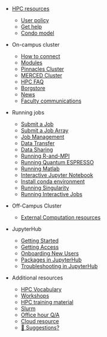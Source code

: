 <!-- docs/_sidebar.md -->

- [HPC resources](README.md)
  - [User policy](policy.md)
  - [Get help](get_help.md)
  - [Condo model](condo.md)
- On-campus cluster
  - [How to connect](central_login.md)
  - [Modules](p_modules.md)
  - [Pinnacles Cluster](Pinnacles.md)
  - [MERCED Cluster](MERCED.md)
  - [HPC FAQ](hpc_FAQ.md)
  - [Borgstore](borgstore.md)
  - [News](news.md)
  - [Faculty communications](commun.md)

- Running jobs
  - [Submit a Job ](running_jobs.md)
  - [Submit a Job Array](job_array.md)
  - [Job Management](Manage_job.md)
  - [Data Transfer](data_transfer.md)
  - [Data Sharing](data_share.md)
  - [Running R-and-MPI](running_R_mpi.md)
  - [Running Quantum ESPRESSO](running_qr.md)
  - [Running Matlab](running_matlab.md)
  - [Interactive Jupyter Notebook](running_jupyter.md)
  - [Install conda environment](conda_env.md)
  - [Running Singularity](Singularity.md)
  - [Running Interactive Jobs](interact_job.md)

- Off-Campus Cluster
  - [External Computation resources](additional.md)

- JupyterHub
  - [Getting Started](pedagogy.md)
  - [Getting Access](getting_access.md)
  - [Onboarding New Users](onboarding.md)
  - [Packages in JupyterHub](packages.md)
  - [Troubleshooting in JupyterHub](troubleshoot.md)

- Additional resources
  - [HPC Vocabulary](hpc_vocab.md)
  - [Workshops](software_carpentry.md)
  - [HPC training material](hpc_training.md)
  - [Slurm](slurm.md)
  - [Office hour Q/A](office_hour.md)
  - [Cloud resource](cloud.md)
  - [💜 Suggestions?](contribute.md)
